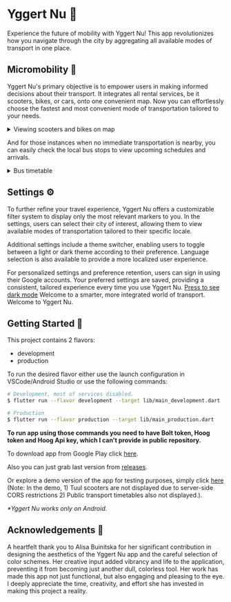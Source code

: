 # Yggert Nu 🛵

Experience the future of mobility with Yggert Nu! This app revolutionizes how you navigate through the city by aggregating all available modes of transport in one place.

## Micromobility 🛴

Yggert Nu's primary objective is to empower users in making informed decisions about their transport. It integrates all rental services, be it scooters, bikes, or cars, onto one convenient map. Now you can effortlessly choose the fastest and most convenient mode of transportation tailored to your needs.

<details>
  <summary>Viewing scooters and bikes on map</summary>

[Viewing scooters and bikes on map](https://github.com/OolaaPleur/mobility_app/assets/29483340/a744f2b7-59fb-4824-aa7b-5333e7415f68)

</details>

And for those instances when no immediate transportation is nearby, you can easily check the local bus stops to view upcoming schedules and arrivals.

<details>
  <summary>Bus timetable</summary>

[Bus timetable](https://github.com/OolaaPleur/mobility_app/assets/29483340/8b2d929b-1ea3-40d9-a1cc-ecf276a90a8d)

</details>

## Settings ⚙️

To further refine your travel experience, Yggert Nu offers a customizable filter system to display only the most relevant markers to you. In the settings, users can select their city of interest, allowing them to view available modes of transportation tailored to their specific locale.

Additional settings include a theme switcher, enabling users to toggle between a light or dark theme according to their preference. Language selection is also available to provide a more localized user experience.

For personalized settings and preference retention, users can sign in using their Google accounts. Your preferred settings are saved, providing a consistent, tailored experience every time you use Yggert Nu.
[Press to see dark mode](https://github.com/OolaaPleur/mobility_app/assets/29483340/adb46079-1536-4537-8679-d3c5939cf541)
Welcome to a smarter, more integrated world of transport. Welcome to Yggert Nu.

## Getting Started 🚀

This project contains 2 flavors:

- development
- production

To run the desired flavor either use the launch configuration in VSCode/Android Studio or use the following commands:

```sh
# Development, most of services disabled.
$ flutter run --flavor development --target lib/main_development.dart

# Production
$ flutter run --flavor production --target lib/main_production.dart
```

**To run app using those commands you need to have Bolt token, Hoog token and Hoog Api key, which I can't provide in public repository.**

To download app from Google Play click [here](https://play.google.com/store/apps/details?id=com.oolaa.yggert.nu).

Also you can just grab last version from [releases](https://github.com/OolaaPleur/Yggert-nu/releases).

Or explore a demo version of the app for testing purposes, simply click [here](https://oolaapleur.github.io/Yggert-nu/) (Note: In the demo, 1) Tuul scooters are not displayed due to server-side CORS restrictions 2) Public transport timetables also not displayed.).

_\*Yggert Nu works only on Android._

## Acknowledgements 🙏

A heartfelt thank you to Alisa Buinitska for her significant contribution in designing the aesthetics of the Yggert Nu app and the careful selection of color schemes. Her creative input added vibrancy and life to the application, preventing it from becoming just another dull, colorless tool. Her work has made this app not just functional, but also engaging and pleasing to the eye. I deeply appreciate the time, creativity, and effort she has invested in making this project a reality.